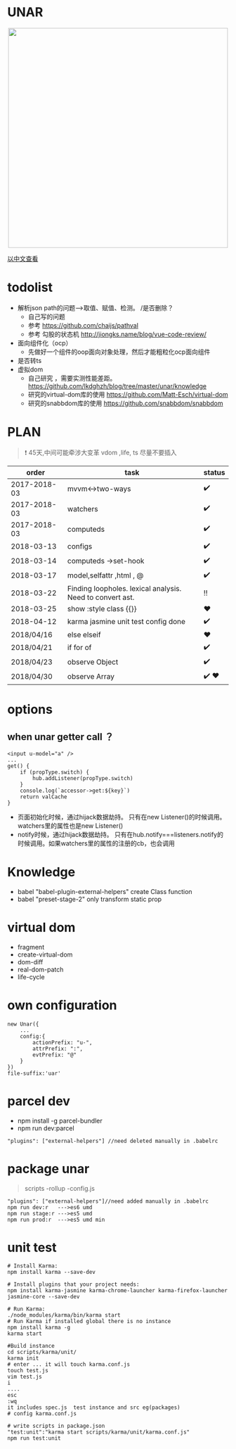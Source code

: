 # UNAR
<div align=center><img width="500" src="https://github.com/lkdghzh/unar.js/blob/master/scrapper.jpg"/></div>

[以中文查看](https://github.com/lkdghzh/unar.js/blob/master/readme-CH.md)
# todolist
+ 解析json path的问题-->取值、赋值、检测。 /是否删除？
    + 自己写的问题
    + 参考 https://github.com/chaijs/pathval
    + 参考 勾股的状态机 http://jiongks.name/blog/vue-code-review/
+ 面向组件化（ocp）
    + 先做好一个组件的oop面向对象处理，然后才能粗粒化ocp面向组件
+ 是否转ts
+ 虚拟dom
    + 自己研究 ，需要实测性能差距。https://github.com/lkdghzh/blog/tree/master/unar/knowledge
    + 研究的virtual-dom库的使用 https://github.com/Matt-Esch/virtual-dom
    + 研究的snabbdom库的使用 https://github.com/snabbdom/snabbdom
# PLAN
> :heavy_exclamation_mark: 45天,中间可能牵涉大变革 vdom ,life, ts 尽量不要插入

order | task | status
----  |----  | ---- 
2017-2018-03 | mvvm<->two-ways | :heavy_check_mark:
2017-2018-03 | watchers | :heavy_check_mark:
2017-2018-03 | computeds | :heavy_check_mark:
2018-03-13  | configs | :heavy_check_mark:
2018-03-14  | computeds ->set-hook  | :heavy_check_mark:
2018-03-17  | model,selfattr ,html , @  | :heavy_check_mark: 
2018-03-22  | Finding loopholes. lexical analysis. Need to convert ast. | :bangbang:
2018-03-25  | show  :style class {{}}   | :hearts: 
2018-04-12  | karma jasmine unit test config done  | :heavy_check_mark:
2018/04/16  | else elseif | :hearts: 
2018/04/21  | if  for  of| :heavy_check_mark: 
2018/04/23  | observe Object  |:heavy_check_mark: 
2018/04/30 | observe Array  | :heavy_check_mark: :hearts: 
# options
## when unar getter call ？
```
<input u-model="a" />
...
get() {
    if (propType.switch) {
        hub.addListener(propType.switch)
    }
    console.log(`accessor->get:${key}`)
    return valCache
}
```
+ 页面初始化时候，通过hijack数据劫持。 只有在new Listener()的时候调用。watchers里的属性也是new Listener()
+ notify时候，通过hijack数据劫持。 只有在hub.notify===listeners.notify的时候调用。如果watchers里的属性的注册的cb，也会调用
# Knowledge
+ babel "babel-plugin-external-helpers" create Class function 
+ babel "preset-stage-2" only transform static prop
# virtual dom
- fragment
- create-virtual-dom
- dom-diff
- real-dom-patch
- life-cycle
# own configuration
    new Unar({
        ...
        config:{
            actionPrefix: "u-",
            attrPrefix: ":",
            evtPrefix: "@"
        }
    })
    file-suffix:'uar'

# parcel dev
+ npm install -g parcel-bundler
+ npm run dev:parcel

```
"plugins": ["external-helpers"] //need deleted manually in .babelrc
```

# package unar
> scripts -rollup -config.js

```
"plugins": ["external-helpers"]//need added manually in .babelrc
npm run dev:r   --->es6 umd
npm run stage:r --->es5 umd 
npm run prod:r  --->es5 umd min
```
# unit test
```
# Install Karma:
npm install karma --save-dev

# Install plugins that your project needs:
npm install karma-jasmine karma-chrome-launcher karma-firefox-launcher jasmine-core --save-dev

# Run Karma:
./node_modules/karma/bin/karma start
# Run Karma if installed global there is no instance
npm install karma -g
karma start

#Build instance
cd scripts/karma/unit/
karma init
# enter ... it will touch karma.conf.js
touch test.js
vim test.js
i
....
esc
:wq
it includes spec.js  test instance and src eg(packages)
# config karma.conf.js

# write scripts in package.json
"test:unit":"karma start scripts/karma/unit/karma.conf.js"
npm run test:unit
```
